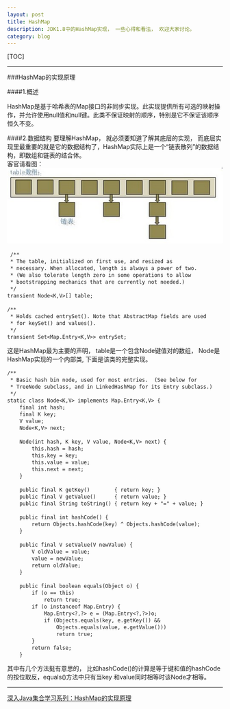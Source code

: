 ```yaml
---
layout: post
title: HashMap
description: JDK1.8中的HashMap实现， 一些心得和看法， 欢迎大家讨论。
category: blog
---
```


[TOC]

---
###HashMap的实现原理

####1.概述

HashMap是基于哈希表的Map接口的非同步实现。此实现提供所有可选的映射操作，并允许使用null值和null键。此类不保证映射的顺序，特别是它不保证该顺序恒久不变。

####2.数据结构
要理解HashMap， 就必须要知道了解其底层的实现， 而底层实现里最重要的就是它的数据结构了，HashMap实际上是一个“链表散列”的数据结构，即数组和链表的结合体。<br/>
客官请看图：
![数组-链表-HashMap](/images/HashMap.jpg  "数据结构")

	 /**
     * The table, initialized on first use, and resized as
     * necessary. When allocated, length is always a power of two.
     * (We also tolerate length zero in some operations to allow
     * bootstrapping mechanics that are currently not needed.)
     */
    transient Node<K,V>[] table;

    /**
     * Holds cached entrySet(). Note that AbstractMap fields are used
     * for keySet() and values().
     */
    transient Set<Map.Entry<K,V>> entrySet;

这是HashMap最为主要的声明， table是一个包含Node键值对的数组， Node是HashMap实现的一个内部类, 下面是该类的完整实现。

	/**
     * Basic hash bin node, used for most entries.  (See below for
     * TreeNode subclass, and in LinkedHashMap for its Entry subclass.)
     */
	static class Node<K,V> implements Map.Entry<K,V> {
        final int hash;
        final K key;
        V value;
        Node<K,V> next;

        Node(int hash, K key, V value, Node<K,V> next) {
            this.hash = hash;
            this.key = key;
            this.value = value;
            this.next = next;
        }
	
		public final K getKey()        { return key; }
        public final V getValue()      { return value; }
        public final String toString() { return key + "=" + value; }

        public final int hashCode() {
            return Objects.hashCode(key) ^ Objects.hashCode(value);
        }

        public final V setValue(V newValue) {
            V oldValue = value;
            value = newValue;
            return oldValue;
        }

        public final boolean equals(Object o) {
            if (o == this)
                return true;
            if (o instanceof Map.Entry) {
                Map.Entry<?,?> e = (Map.Entry<?,?>)o;
                if (Objects.equals(key, e.getKey()) &&
                    Objects.equals(value, e.getValue()))
                    return true;
            }
            return false;
        }
	
其中有几个方法挺有意思的， 比如hashCode()的计算是等于键和值的hashCode的按位取反，equals()方法中只有当key 和value同时相等时该Node才相等。

---

[](klx)
[深入Java集合学习系列：HashMap的实现原理](http://zhangshixi.iteye.com/blog/672697)